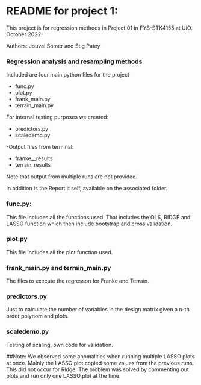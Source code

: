 
# README for project 1:
This project is for regression methods in Project 01 in FYS-STK4155 at UiO.
October 2022.

Authors: Jouval Somer and Stig Patey


### Regression analysis and resampling methods
Included are four main python files for the project
- func.py
- plot.py
- frank_main.py
- terrain_main.py

For internal testing purposes we created:
- predictors.py
- scaledemo.py


-Output files from terminal:
- franke__results
- terrain_results

Note that output from multiple runs are not provided.


In addition is the Report it self, available on the associated folder.

### func.py:
This file includes all the functions used. That includes the OLS, RIDGE and LASSO function which then include bootstrap and cross validation.

### plot.py
This file includes all the plot function used.

### frank_main.py and terrain_main.py
The files to execute the regresson for Franke and Terrain.


### predictors.py
Just to calculate the number of variables in the design matrix given a n-th order polynom and plots.


### scaledemo.py
Testing of scaling, own code for validation.

##Note:
We observed some anomalities when running multiple LASSO plots at once. Mainly the LASSO plot copied some values from the previous runs. This did not occur for Ridge. The problem was solved by commenting out plots and run only one LASSO plot at the time.

